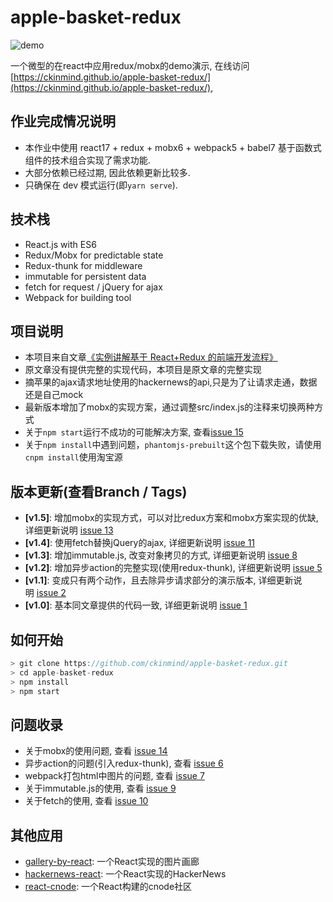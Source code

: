 # apple-basket-redux

![demo](https://raw.githubusercontent.com/ckinmind/apple-basket-redux/master/src/images/demo.gif)

一个微型的在react中应用redux/mobx的demo演示, 在线访问[https://ckinmind.github.io/apple-basket-redux/](https://ckinmind.github.io/apple-basket-redux/),

## 作业完成情况说明

- 本作业中使用 react17 + redux + mobx6 + webpack5 + babel7 基于函数式组件的技术组合实现了需求功能.
- 大部分依赖已经过期, 因此依赖更新比较多.
- 只确保在 dev 模式运行(即`yarn serve`).

## 技术栈

- React.js with ES6
- Redux/Mobx for predictable state
- Redux-thunk for middleware
- immutable for persistent data
- fetch for request / jQuery for ajax
- Webpack for building tool

## 项目说明

- 本项目来自文章[《实例讲解基于 React+Redux 的前端开发流程》](https://segmentfault.com/a/1190000005356568)
- 原文章没有提供完整的实现代码，本项目是原文章的完整实现
- 摘苹果的ajax请求地址使用的hackernews的api,只是为了让请求走通，数据还是自己mock
- 最新版本增加了mobx的实现方案，通过调整src/index.js的注释来切换两种方式
- 关于`npm start`运行不成功的可能解决方案, 查看[issue 15](https://github.com/ckinmind/apple-basket-redux/issues/15)
- 关于`npm install`中遇到问题，`phantomjs-prebuilt`这个包下载失败，请使用`cnpm install`使用淘宝源

## 版本更新(查看Branch / Tags)

- **[v1.5]**: 增加mobx的实现方式，可以对比redux方案和mobx方案实现的优缺, 详细更新说明 [issue 13](https://github.com/ckinmind/apple-basket-redux/issues/13)
- **[v1.4]**: 使用fetch替换jQuery的ajax, 详细更新说明 [issue 11](https://github.com/ckinmind/apple-basket-redux/issues/11)
- **[v1.3]**: 增加immutable.js, 改变对象拷贝的方式, 详细更新说明 [issue 8](https://github.com/ckinmind/apple-basket-redux/issues/8)
- **[v1.2]**: 增加异步action的完整实现(使用redux-thunk),  详细更新说明 [issue 5](https://github.com/ckinmind/apple-basket-redux/issues/5)
- **[v1.1]**: 变成只有两个动作，且去除异步请求部分的演示版本, 详细更新说明 [issue 2](https://github.com/ckinmind/apple-basket-redux/issues/2)
- **[v1.0]**: 基本同文章提供的代码一致, 详细更新说明 [issue 1](https://github.com/ckinmind/apple-basket-redux/issues/1)

## 如何开始

```js
> git clone https://github.com/ckinmind/apple-basket-redux.git
> cd apple-basket-redux
> npm install
> npm start
```

## 问题收录

- 关于mobx的使用问题, 查看 [issue 14](https://github.com/ckinmind/apple-basket-redux/issues/14)
- 异步action的问题(引入redux-thunk), 查看 [issue 6](https://github.com/ckinmind/apple-basket-redux/issues/6)
- webpack打包html中图片的问题,  查看 [issue 7](https://github.com/ckinmind/apple-basket-redux/issues/7)
- 关于immutable.js的使用,  查看 [issue 9](https://github.com/ckinmind/apple-basket-redux/issues/9)
- 关于fetch的使用, 查看 [issue 10](https://github.com/ckinmind/apple-basket-redux/issues/10)

## 其他应用

- [gallery-by-react](https://github.com/ckinmind/gallery-by-react): 一个React实现的图片画廊
- [hackernews-react](https://github.com/ckinmind/hackernews-react): 一个React实现的HackerNews
- [react-cnode](https://github.com/ckinmind/react-cnode): 一个React构建的cnode社区
